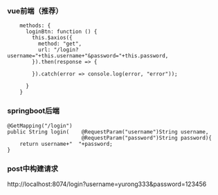 ### vue前端（推荐）

```text
    methods: {
      loginBtn: function () {
        this.$axios({
          method: "get",
          url: "/login?username="+this.username+"&password="+this.password,
        }).then(response => {
          
        }).catch(error => console.log(error, "error"));

      }
    }
```

### springboot后端

```text
@GetMapping("/login")
public String login(    @RequestParam("username")String username,
                        @RequestParam("password")String password){
    return username+"  "+password;
}
```

### post中构建请求

http://localhost:8074/login?username=yurong333&password=123456
